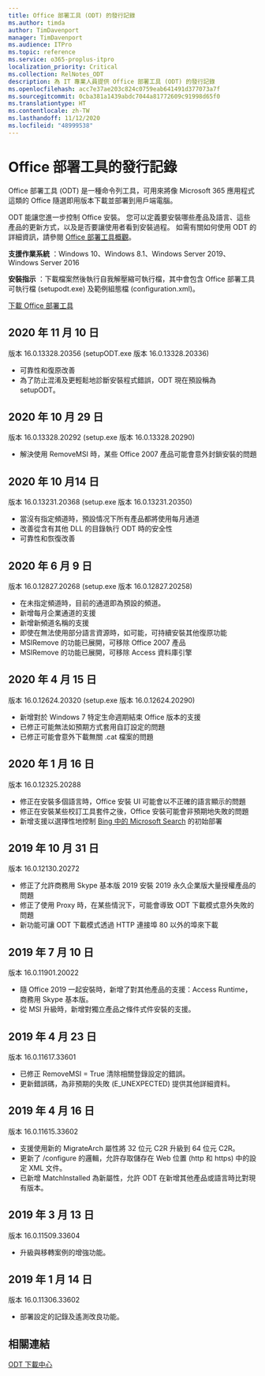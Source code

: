 ```yaml
---
title: Office 部署工具 (ODT) 的發行記錄
ms.author: timda
author: TimDavenport
manager: TimDavenport
ms.audience: ITPro
ms.topic: reference
ms.service: o365-proplus-itpro
localization_priority: Critical
ms.collection: RelNotes_ODT
description: 為 IT 專業人員提供 Office 部署工具 (ODT) 的發行記錄
ms.openlocfilehash: acc7e37ae203c824c0759eab641491d377073a7f
ms.sourcegitcommit: 0cba381a1439abdc7044a81772609c91998d65f0
ms.translationtype: HT
ms.contentlocale: zh-TW
ms.lasthandoff: 11/12/2020
ms.locfileid: "48999538"
---
```

# <a name="release-history-for-office-deployment-tool"></a>Office 部署工具的發行記錄

Office 部署工具 (ODT) 是一種命令列工具，可用來將像 Microsoft 365 應用程式這類的 Office 隨選即用版本下載並部署到用戶端電腦。 


ODT 能讓您進一步控制 Office 安裝。 您可以定義要安裝哪些產品及語言、這些產品的更新方式，以及是否要讓使用者看到安裝過程。 如需有關如何使用 ODT 的詳細資訊，請參閱 [Office 部署工具概觀](https://docs.microsoft.com/deployoffice/overview-of-the-office-2016-deployment-tool)。

 **支援作業系統** ：Windows 10、Windows 8.1、Windows Server 2019、Windows Server 2016 
 
 **安裝指示** ：下載檔案然後執行自我解壓縮可執行檔，其中會包含 Office 部署工具可執行檔 (setupodt.exe) 及範例組態檔 (configuration.xml)。 

[下載 Office 部署工具](https://www.microsoft.com/en-us/download/confirmation.aspx?id=49117)

## <a name="november-10-2020"></a>2020 年 11 月 10 日
版本 16.0.13328.20356 (setupODT.exe 版本 16.0.13328.20336)
- 可靠性和復原改善
- 為了防止混淆及更輕鬆地診斷安裝程式錯誤，ODT 現在預設稱為 setupODT。

## <a name="october-29-2020"></a>2020 年 10 月 29 日
版本 16.0.13328.20292 (setup.exe 版本 16.0.13328.20290)
- 解決使用 RemoveMSI 時，某些 Office 2007 產品可能會意外封鎖安裝的問題

## <a name="october-14-2020"></a>2020 年 10 月14 日
版本 16.0.13231.20368 (setup.exe 版本 16.0.13231.20350)
- 當沒有指定頻道時，預設情况下所有產品都將使用每月通道
- 改善從含有其他 DLL 的目錄執行 ODT 時的安全性
- 可靠性和恢復改善

## <a name="june-9-2020"></a>2020 年 6 月 9 日

版本 16.0.12827.20268 (setup.exe 版本 16.0.12827.20258)
- 在未指定頻道時，目前的通道即為預設的頻道。
- 新增每月企業通道的支援
- 新增新頻道名稱的支援
- 即使在無法使用部分語言資源時，如可能，可持續安裝其他復原功能
- MSIRemove 的功能已展開，可移除 Office 2007 產品
- MSIRemove 的功能已展開，可移除 Access 資料庫引擎 

## <a name="april-15-2020"></a>2020 年 4 月 15 日

版本 16.0.12624.20320 (setup.exe 版本 16.0.12624.20290)
- 新增對於 Windows 7 特定生命週期結束 Office 版本的支援
- 已修正可能無法如預期方式套用自訂設定的問題
- 已修正可能會意外下載無關 .cat 檔案的問題

## <a name="january-16-2020"></a>2020 年 1 月 16 日

版本 16.0.12325.20288
- 修正在安裝多個語言時，Office 安裝 UI 可能會以不正確的語言顯示的問題
- 修正在安裝某些校訂工具套件之後，Office 安裝可能會非預期地失敗的問題
- 新增支援以選擇性地控制 [Bing 中的 Microsoft Search](https://go.microsoft.com/fwlink/p/?linkid=2109345) 的初始部署


## <a name="october-31-2019"></a>2019 年 10 月 31 日

版本 16.0.12130.20272
- 修正了允許商務用 Skype 基本版 2019 安裝 2019 永久企業版大量授權產品的問題
- 修正了使用 Proxy 時，在某些情況下，可能會導致 ODT 下載模式意外失敗的問題
- 新功能可讓 ODT 下載模式透過 HTTP 連接埠 80 以外的埠來下載


## <a name="july-10-2019"></a>2019 年 7 月 10 日

版本 16.0.11901.20022
- 隨 Office 2019 一起安裝時，新增了對其他產品的支援：Access Runtime，商務用 Skype 基本版。
- 從 MSI 升級時，新增對獨立產品之條件式件安裝的支援。

## <a name="april-23-2019"></a>2019 年 4 月 23 日

版本 16.0.11617.33601
- 已修正 RemoveMSI = True 清除相關登錄設定的錯誤。
- 更新錯誤碼，為非預期的失敗 (E_UNEXPECTED) 提供其他詳細資料。

## <a name="april-16-2019"></a>2019 年 4 月 16 日

版本 16.0.11615.33602
- 支援使用新的 MigrateArch 屬性將 32 位元 C2R 升級到 64 位元 C2R。
- 更新了 /configure 的邏輯，允許存取儲存在 Web 位置 (http 和 https) 中的設定 XML 文件。
- 已新增 MatchInstalled 為新屬性，允許 ODT 在新增其他產品或語言時比對現有版本。

## <a name="march-13-2019"></a>2019 年 3 月 13 日

版本 16.0.11509.33604
- 升級與移轉案例的增強功能。

## <a name="january-14-2019"></a>2019 年 1 月 14 日

版本 16.0.11306.33602
- 部署設定的記錄及遙測改良功能。


## <a name="related-links"></a>相關連結

[ODT 下載中心](https://www.microsoft.com/en-us/download/details.aspx?id=49117)